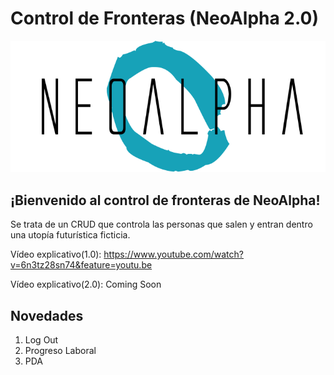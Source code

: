 # Control de Fronteras (NeoAlpha 2.0)

<img src="capturas/cabeceraN.png" alt="logo">

## ¡Bienvenido al control de fronteras de NeoAlpha!

Se trata de un CRUD que controla las personas que salen y entran dentro una utopía futurística ficticia.

Vídeo explicativo(1.0): https://www.youtube.com/watch?v=6n3tz28sn74&feature=youtu.be

Vídeo explicativo(2.0): Coming Soon

## Novedades
1. Log Out
2. Progreso Laboral
3. PDA

